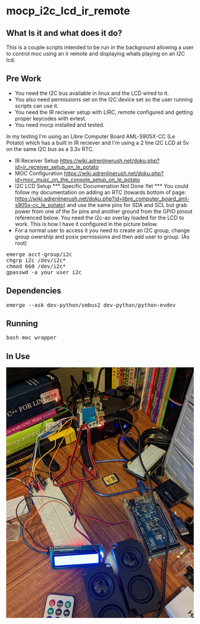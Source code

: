 # mocp_i2c_lcd_ir_remote

## What Is it and what does it do?

This is a couple scripts intended to be run in the background allowing a user to control moc using an ir remote and displaying whats playing on an I2C lcd.

## Pre Work ##

* You need the I2C bus available in linux and the LCD wired to it.  
* You also need permissions set on the I2C device set so the user running scripts can use it. 
* You need the IR reciever setup with LIRC, remote configured and getting proper keycodes with evtest.
* You need mocp installed and tested.  

In my testing I'm using an Libre Computer Board AML-S905X-CC (Le Potato) which has a built in IR reciever and I'm using a 2 line I2C LCD at 5v on the same I2C bus as a 3.3v RTC.

* IR Receiver Setup https://wiki.adrenlinerush.net/doku.php?id=ir_receiver_setup_on_le_potato
* MOC Configuration https://wiki.adrenlinerush.net/doku.php?id=moc_musc_on_the_console_setup_on_le_potato
* I2C LCD Setup *** Specific Documenation Not Done Yet *** You could follow my documentation on adding an RTC (towards bottom of page: https://wiki.adrenlinerush.net/doku.php?id=libre_computer_board_aml-s905x-cc_le_potato) and use the same pins for SDA and SCL but grab power from one of the 5v pins and another ground from the GPIO pinout referenced below.  You need the i2c-ao overlay loaded for the LCD to work.  This is how I have it configured in the picture below.
* For a normal user to access it you need to create an I2C group, change group owership and posix permissions and then add user to group. (As root)
<pre>
emerge acct-group/i2c
chgrp i2c /dev/i2c*
chmod 660 /dev/i2c*
gpasswd -a your_user i2c
</pre>

## Dependencies ##

<pre>
emerge --ask dev-python/smbus2 dev-python/python-evdev
</pre>

## Running ##

<pre>
bash moc_wrapper
</pre>

## In Use ##

![Img](PXL_20230505_124147575.jpg)
